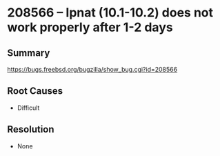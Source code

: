 # 208566 – Ipnat (10.1-10.2) does not work properly after 1-2 days

## Summary

https://bugs.freebsd.org/bugzilla/show_bug.cgi?id=208566

## Root Causes

* Difficult

## Resolution

* None
